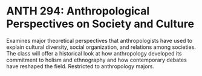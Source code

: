 # ANTH 294: Anthropological Perspectives on Society and Culture

Examines major theoretical perspectives that anthropologists have used to explain cultural diversity, social organization, and relations among societies. The class will offer a historical look at how anthropology developed its commitment to holism and ethnography and how contemporary debates have reshaped the field. Restricted to anthropology majors.